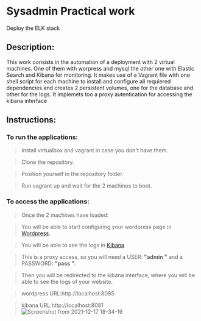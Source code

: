 # Sysadmin Practical work
Deploy the ELK stack
## Description:
This work consists in the automation of a deployment with 2 virtual machines. One of them with worpress and mysql the other one with Elastic Search and Kibana for monitoring.
It makes use of a Vagrant file with one shell script for each machine to install and configure all requiered  dependencies and creates 2 persistent volumes, one for the database and other for the logs.
It implemets too a proxy autentication for accessing the kibana interface
## Instructions:


### To run the applications:

>Install virtualbox and vagrant in case you don't have them.

>Clone the repository.

>Position yourself in the repository folder.

>Run vagrant up and wait for the 2 machines to boot.

### To access the applications:
>Once the 2 machines have loaded:

>You will be able to start configuring your wordpress page in [Wordpress](http://localhost:8085). 

>You will be able to see the logs in [Kibana](http://localhost:8081)  


>This is a proxy access, so you will need a USER: **"admin "** and a PASSWORD: **"pass "**.

>Then you will be redirected to the kibana interface, where you will be able to see the logs of your website.  

>wordpress URL:http://localhost:8085

>kibana URL:http://localhost:8081
![Screenshot from 2021-12-17 18-34-19](https://user-images.githubusercontent.com/95095337/179399247-58b13481-c341-40ff-9334-69c40a05717e.png)


